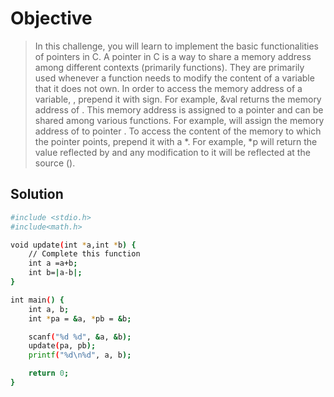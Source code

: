 # Objective

> In this challenge, you will learn to implement the basic functionalities of pointers in C. A pointer in C is a way to share a memory address among different contexts (primarily functions). They are primarily used whenever a function needs to modify the content of a variable that it does not own.
> In order to access the memory address of a variable, , prepend it with sign. For example, &val returns the memory address of .
> This memory address is assigned to a pointer and can be shared among various functions. For example, will assign the memory address of to pointer . To access the content of the memory to which the pointer points, prepend it with a *. For example, *p will return the value reflected by and any modification to it will be reflected at the source ().

## Solution

```sh
#include <stdio.h>
#include<math.h>

void update(int *a,int *b) {
    // Complete this function
    int a =a+b;
    int b=|a-b|;
}

int main() {
    int a, b;
    int *pa = &a, *pb = &b;

    scanf("%d %d", &a, &b);
    update(pa, pb);
    printf("%d\n%d", a, b);

    return 0;
}
```
